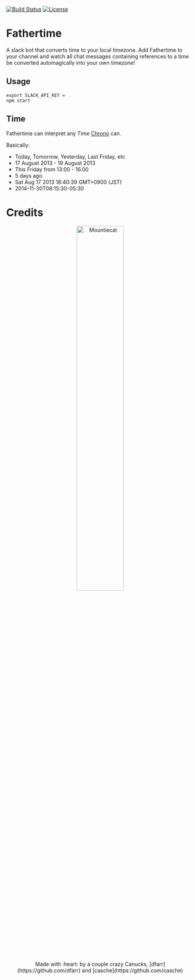 [![Build Status](https://travis-ci.org/dfarr/fathertime.svg?branch=master)](https://travis-ci.org/dfarr/fathertime)
[![License](https://img.shields.io/dub/l/vibe-d.svg)](https://github.com/dfarr/fathertime/blob/master/LICENSE)

# Fathertime

A slack bot that converts time to your local timezone. Add Fathertime to your channel and watch all chat messages containing references to a time be converted automagically into your own timezone!

## Usage

```
export SLACK_API_KEY = 
npm start
```
## Time

Fathertime can interpret any Time [Chrono](https://github.com/wanasit/chrono) can.

Basically: 

* Today, Tomorrow, Yesterday, Last Friday, etc
* 17 August 2013 - 19 August 2013
* This Friday from 13:00 - 16.00
* 5 days ago
* Sat Aug 17 2013 18:40:39 GMT+0900 (JST)
* 2014-11-30T08:15:30-05:30

# Credits

<p align="center">
  <img src="https://octodex.github.com/images/mountietocat.png" alt="Mountiecat" width="50%" height="50%">
</p>


<p align="center">
Made with :heart: by a couple crazy Canucks, [dfarr](https://github.com/dfarr) and [casche](https://github.com/casche)
